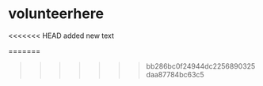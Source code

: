 # volunteerhere

<<<<<<< HEAD
added new text


=======
>>>>>>> bb286bc0f24944dc2256890325daa87784bc63c5
